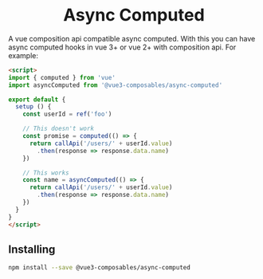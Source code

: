 <big><h1 align="center">Async Computed</h1></big>

A vue composition api compatible async computed. With this you can have async computed hooks in vue 3+ or vue 2+ with composition api.
For example:

```html
<script>
import { computed } from 'vue'
import asyncComputed from '@vue3-composables/async-computed'

export default {
  setup () {
    const userId = ref('foo')

    // This doesn't work
    const promise = computed(() => {
      return callApi('/users/' + userId.value)
        .then(response => response.data.name)
    })

    // This works
    const name = asyncComputed(() => {
      return callApi('/users/' + userId.value)
        .then(response => response.data.name)
    })
  }
}
</script>
```

## Installing

```sh
npm install --save @vue3-composables/async-computed
```
